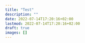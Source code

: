 ```yaml
---
title: "Test"
description: ""
date: 2022-07-14T17:20:16+02:00
lastmod: 2022-07-14T17:20:16+02:00
draft: true
images: []
---
```

